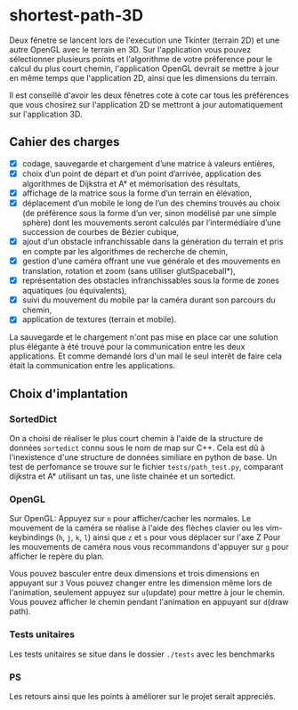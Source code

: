 # shortest-path-3D
Deux fênetre se lancent lors de l'execution une Tkinter (terrain 2D)
et une autre OpenGL avec le terrain en 3D.
Sur l'application vous pouvez sélectionner plusieurs points et l'algorithme
de votre préference pour le calcul du plus court chemin, l'application OpenGL
devrait se mettre à jour en même temps que l'application 2D, ainsi que les
dimensions du terrain.

Il est conseillé d'avoir les deux fênetres cote à cote car tous les 
préférences que vous chosirez sur l'application 2D se mettront à jour
automatiquement sur l'application 3D.

## Cahier des charges
- [x] codage, sauvegarde et chargement d’une matrice à valeurs entières, 
- [x] choix d’un point de départ et d’un point d’arrivée, application des algorithmes de Dijkstra et A* et mémorisation des résultats,
- [x] affichage de la matrice sous la forme d’un terrain en élévation,
- [x] déplacement d’un mobile le long de l’un des chemins trouvés au choix (de préférence sous la forme d’un ver, sinon modélisé par une simple sphère) dont les mouvements seront calculés par l’intermédiaire d’une succession de courbes de Bézier cubique,
- [x] ajout d’un obstacle infranchissable dans la génération du terrain et pris en compte par les algorithmes de recherche de chemin,
- [x] gestion d’une caméra offrant une vue générale et des mouvements en translation, rotation et zoom (sans utiliser glutSpaceball*),
- [x] représentation des obstacles infranchissables sous la forme de zones aquatiques (ou équivalents),
- [x] suivi du mouvement du mobile par la caméra durant son parcours du chemin,
- [x] application de textures (terrain et mobile).

La sauvegarde et le chargement n'ont pas mise en place car une solution plus 
élégante à été trouvé pour la communication entre les deux applications.
Et comme demandé lors d'un mail le seul interêt de faire cela était la 
communication entre les applications.

## Choix d'implantation
### SortedDict
On a choisi de réaliser le plus court chemin à l'aide de la structure de données `sortedict` connu
sous le nom de map sur C++. Cela est dû à l'inexistence d'une structure de 
données similiare en python de base.
Un test de perfomance se trouve sur le fichier `tests/path_test.py`, comparant
dijkstra et A* utilisant un tas, une liste chainée et un sortedict.

### OpenGL
Sur OpenGL:
Appuyez sur `n` pour afficher/cacher les normales.
Le mouvement de la caméra se réalise à l'aide des flèches clavier ou les
vim-keybindings (`h`, `j`, `k`, `l`)
ainsi que `z` et `s` pour vous déplacer sur l'axe Z 
Pour les mouvements de caméra nous vous recommandons d'appuyer sur `g` pour afficher
le repère du plan.

Vous pouvez basculer entre deux dimensions et trois dimensions en appuyant sur `3`
Vous pouvez changer entre les dimension même lors de l'animation, 
seulement appuyez sur `u`(update) pour mettre à jour le chemin.
Vous pouvez afficher le chemin pendant l'animation en appuyant sur `d`(draw path).

### Tests unitaires
Les tests unitaires se situe dans le dossier `./tests` avec les benchmarks

### PS
Les retours ainsi que les points à améliorer sur le projet serait appreciés.

